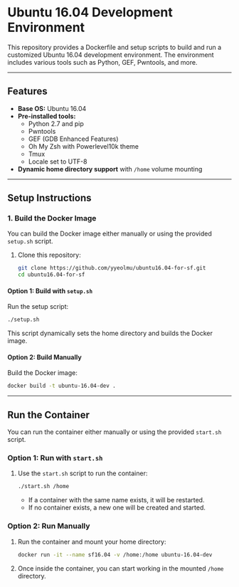 # Ubuntu 16.04 Development Environment

This repository provides a Dockerfile and setup scripts to build and run a customized Ubuntu 16.04 development environment. The environment includes various tools such as Python, GEF, Pwntools, and more.

---

## Features
- **Base OS:** Ubuntu 16.04
- **Pre-installed tools:**
  - Python 2.7 and pip
  - Pwntools
  - GEF (GDB Enhanced Features)
  - Oh My Zsh with Powerlevel10k theme
  - Tmux
  - Locale set to UTF-8
- **Dynamic home directory support** with `/home` volume mounting

---

## Setup Instructions

### 1. **Build the Docker Image**
You can build the Docker image either manually or using the provided `setup.sh` script.

1. Clone this repository:
   ```bash
   git clone https://github.com/yyeolmu/ubuntu16.04-for-sf.git
   cd ubuntu16.04-for-sf
   ```

#### **Option 1: Build with `setup.sh`**
Run the setup script:
   ```bash
   ./setup.sh
   ```
   This script dynamically sets the home directory and builds the Docker image.

#### **Option 2: Build Manually**
Build the Docker image:
   ```bash
   docker build -t ubuntu-16.04-dev .
   ```

---

## Run the Container
You can run the container either manually or using the provided `start.sh` script.

### **Option 1: Run with `start.sh`**
1. Use the `start.sh` script to run the container:
   ```bash
   ./start.sh /home
   ```

   - If a container with the same name exists, it will be restarted.
   - If no container exists, a new one will be created and started.

### **Option 2: Run Manually**
1. Run the container and mount your home directory:
   ```bash
   docker run -it --name sf16.04 -v /home:/home ubuntu-16.04-dev
   ```

2. Once inside the container, you can start working in the mounted `/home` directory.
